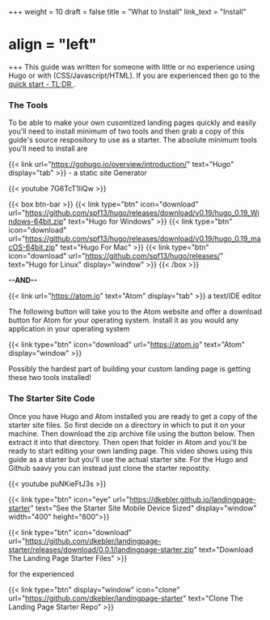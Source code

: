 +++
weight = 10
draft = false
title = "What to Install"
link_text = "Install"
# align = "left"
+++
This guide was written for someone with little or no experience using Hugo or with (CSS/Javascript/HTML).  If you are experienced then go to the [quick start - TL;DR ](#quick).

### The Tools

To be able to make your own cusomtized landing pages quickly and easily you'll need to install minimum of two tools and then grab a copy of this guide's source respository to use as a starter. The absolute minimum tools you'll need to install are

{{< link url="https://gohugo.io/overview/introduction/" text="Hugo" display="tab" >}}  - a static site Generator


{{< youtube 7G6TcT1liQw >}}

{{< box btn-bar >}}
{{< link type="btn" icon="download" url="https://github.com/spf13/hugo/releases/download/v0.19/hugo_0.19_Windows-64bit.zip" text="Hugo for Windows" >}}
{{< link type="btn" icon="download" url="https://github.com/spf13/hugo/releases/download/v0.19/hugo_0.19_macOS-64bit.zip" text="Hugo For Mac" >}}
{{< link type="btn" icon="download" url="https://github.com/spf13/hugo/releases/" text="Hugo for Linux" display="window" >}}
{{< /box >}}

**--AND--**

{{< link url="https://atom.io" text="Atom" display="tab" >}} a text/IDE editor

The following button will take you to the Atom website and offer a download button for Atom for your operating system.  Install it as you would any application in your operating system

{{< link type="btn" icon="download" url="https://atom.io" text="Atom" display="window" >}}

Possibly the hardest part of building your custom landing page is getting these two tools installed!

### The Starter Site Code

Once you have Hugo and Atom installed you are ready to get a copy of the starter site files. So first decide on a directory in which to put it on your machine.  Then download the zip archive file using the button below.  Then extract it into that directory.  Then open that folder in Atom and you'll be ready to start editing your own landing page. This video shows using this guide as a starter but you'll use the actual starter site.  For the Hugo and Github saavy you can instead just clone the starter repostity.

{{< youtube puNKieFtJ3s >}}

{{< link type="btn" icon="eye" url="https://dkebler.github.io/landingpage-starter" text="See the Starter Site Mobile Device Sized" display="window" width="400" height="600">}}

{{< link type="btn" icon="download" url="https://github.com/dkebler/landingpage-starter/releases/download/0.0.1/landingpage-starter.zip" text="Download The Landing Page Starter Files" >}}

for the experienced

{{< link type="btn" display="window" icon="clone" url="https://github.com/dkebler/landingpage-starter" text="Clone The Landing Page Starter Repo" >}}
